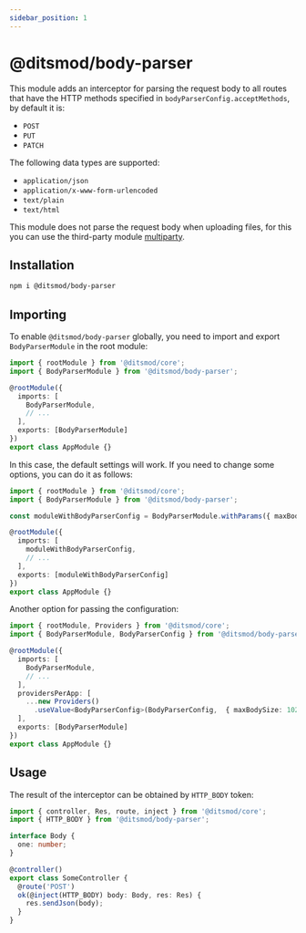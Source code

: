```yaml
---
sidebar_position: 1
---
```


# @ditsmod/body-parser

This module adds an interceptor for parsing the request body to all routes that have the HTTP methods specified in `bodyParserConfig.acceptMethods`, by default it is:

- `POST`
- `PUT`
- `PATCH`

The following data types are supported:

- `application/json`
- `application/x-www-form-urlencoded`
- `text/plain`
- `text/html`

This module does not parse the request body when uploading files, for this you can use the third-party module [multiparty][2].

## Installation

```bash
npm i @ditsmod/body-parser
```

## Importing

To enable `@ditsmod/body-parser` globally, you need to import and export `BodyParserModule` in the root module:

```ts
import { rootModule } from '@ditsmod/core';
import { BodyParserModule } from '@ditsmod/body-parser';

@rootModule({
  imports: [
    BodyParserModule,
    // ...
  ],
  exports: [BodyParserModule]
})
export class AppModule {}
```

In this case, the default settings will work. If you need to change some options, you can do it as follows:

```ts {4}
import { rootModule } from '@ditsmod/core';
import { BodyParserModule } from '@ditsmod/body-parser';

const moduleWithBodyParserConfig = BodyParserModule.withParams({ maxBodySize: 1024 * 1024 });

@rootModule({
  imports: [
    moduleWithBodyParserConfig,
    // ...
  ],
  exports: [moduleWithBodyParserConfig]
})
export class AppModule {}
```

Another option for passing the configuration:

```ts
import { rootModule, Providers } from '@ditsmod/core';
import { BodyParserModule, BodyParserConfig } from '@ditsmod/body-parser';

@rootModule({
  imports: [
    BodyParserModule,
    // ...
  ],
  providersPerApp: [
    ...new Providers()
      .useValue<BodyParserConfig>(BodyParserConfig,  { maxBodySize: 1024*1024 })
  ],
  exports: [BodyParserModule]
})
export class AppModule {}
```

## Usage

The result of the interceptor can be obtained by `HTTP_BODY` token:

```ts {11}
import { controller, Res, route, inject } from '@ditsmod/core';
import { HTTP_BODY } from '@ditsmod/body-parser';

interface Body {
  one: number;
}

@controller()
export class SomeController {
  @route('POST')
  ok(@inject(HTTP_BODY) body: Body, res: Res) {
    res.sendJson(body);
  }
}
```



[1]: https://github.com/ditsmod/ditsmod/tree/main/examples/06-body-parser
[2]: https://www.npmjs.com/package/@ts-stack/multiparty

